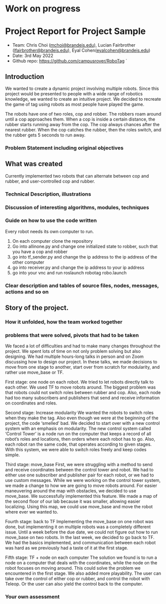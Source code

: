 # Work on progress
 
# Project Report for Project Sample
* Team: Chris Choi (mchoi@brandeis.edu), Lucian Fairbrother (lfairbrother@brandeis.edu),
Eyal Cohen(eyalcohen@brandeis.edu)
* Date: 3rd May 2022
* Github repo: https://github.com/campusrover/RoboTag
`
## Introduction
We wanted to create a dynamic project involving multiple robots. Since this project would be presented to people with a wide range of robotics knowledge, we wanted to create an intuitive project. We decided to recreate the game of tag using robots as most people have played the game.
 
The robots have one of two roles, cop and robber. The robbers roam around until a cop approaches them. When a cop is inside a certain distance, the rubber starts running away from the cop. The cop always chances after the nearest rubber. When the cop catches the rubber, then the roles switch, and the rubber gets 5 seconds to run away. 
 
 
### Problem Statement including original objectives
 
 
## What was created
Currently implemented two robots that can alternate between cop and rubber, and user-controlled cop and rubber. 
 
### Technical Description, illustrations
 
### Discussion of interesting algorithms, modules, techniques
 
### Guide on how to use the code written
Every robot needs its own computer to run. 
1. On each computer clone the repository
2. Go into allinone.py and change one initialized state to robber, such that you have a cop and robber
3. go into tf_sender.py and change the ip address to the ip address of the other computer
4. go into receiver.py and change the ip address to your ip address
5. go into your vnc and run roslaunch robotag robo.launch

### Clear description and tables of source files, nodes, messages, actions and so on
 
## Story of the project.
### How it unfolded, how the team worked together
### problems that were solved, pivots that had to be taken
We faced a lot of difficulties and had to make many changes throughout the project. We spent lots of time on not only problem solving but also designing. We had multiple hours-long talks in person and on Zoom discussing how to design our project. In these talks, we made decisions to move from one stage to another, start over from scratch for modularity, and rather use move_base or TF. 
 
First stage: one node on each robot.
We tried to let robots directly talk to each other. We used TF to move robots around. The biggest problem was that robots could not switch roles between rubber and cop. Also, each node had too many subscribers and publishers that send and receive information on coordinates and roles. 
 
Second stage: Increase modularity
We wanted the robots to switch roles when they make the tag. Also even though we were at the beginning of the project, the code ‘smelled’ bad. We decided to start over with a new control system with an emphasis on modularity. 
The new control system called ‘Control Tower’ is a node run on the computer that keeps a record of all robot’s roles and locations, then orders where each robot has to go. Also, each robot ran the same code, that operates according to given stages. With this system, we were able to switch roles freely and keep codes simple.  
 
Third stage: move_base
First, we were struggling with a method to send and receive coordinates between the control tower and robot. We had to either use one subscriber and publisher pair for each robot, or we had to use custom messages. While we were working on the control tower system, we made a change to how we are going to move robots around. For easier maneuvering around the map with obstacles, we decided to use move_base. We successfully implemented this feature. We made a map of the second floor of our lab because it was smaller, allowing easier localizing. Using this map, we could use move_base and move the robot where ever we wanted to. 
 
Fourth stage: back to TF
Implementing the move_base on one robot was done, but implementing it on multiple robots was a completely different issue. Until a week before the due date, we could not figure out how to run move_base on two robots. In the last week, we decided to go back to TF. We had the basics implemented, and communication between each robot was hard as we previously had a taste of it at the first stage. 
 
 
Fifth stage: TF + node on each computer
The solution we found is to run a node on a computer that deals with the coordinates, while the node on the robot focuses on moving around. This could solve the problem we encountered in the first stage. We also added more playability. The user can take over the control of either cop or rubber, and control the robot with Teleop. Or the user can also yield the control back to the computer. 
 
 
### Your own assessment

